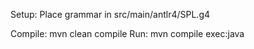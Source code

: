 Setup: Place grammar in src/main/antlr4/SPL.g4


Compile: mvn clean compile
Run: mvn compile exec:java